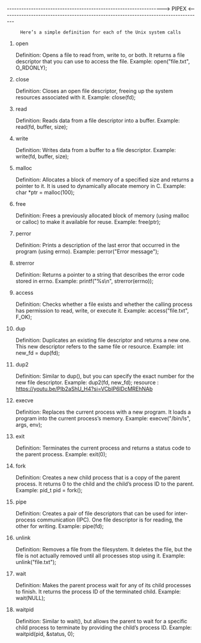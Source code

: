 -----------------------------------------------------------------> PIPEX <-----------------------------------------------------------------------------------                                                          


         Here’s a simple definition for each of the Unix system calls
        
1. open

    Definition: Opens a file to read from, write to, or both. It returns a file descriptor that you can use to access the file.
    Example: open("file.txt", O_RDONLY);

2. close

    Definition: Closes an open file descriptor, freeing up the system resources associated with it.
    Example: close(fd);

3. read

    Definition: Reads data from a file descriptor into a buffer.
    Example: read(fd, buffer, size);

4. write

    Definition: Writes data from a buffer to a file descriptor.
   Example: write(fd, buffer, size);

6. malloc

    Definition: Allocates a block of memory of a specified size and returns a pointer to it. It is used to dynamically allocate memory in C.
   Example: char *ptr = malloc(100);

8. free

    Definition: Frees a previously allocated block of memory (using malloc or calloc) to make it available for reuse.
   Example: free(ptr);

10. perror

    Definition: Prints a description of the last error that occurred in the program (using errno).
    Example: perror("Error message");

11. strerror

    Definition: Returns a pointer to a string that describes the error code stored in errno.
    Example: printf("%s\n", strerror(errno));

12. access

    Definition: Checks whether a file exists and whether the calling process has permission to read, write, or execute it.
    Example: access("file.txt", F_OK);

13. dup

    Definition: Duplicates an existing file descriptor and returns a new one. This new descriptor refers to the same file or resource.
    Example: int new_fd = dup(fd);

14. dup2

    Definition: Similar to dup(), but you can specify the exact number for the new file descriptor.
    Example: dup2(fd, new_fd);
    resource : https://youtu.be/PIb2aShU_H4?si=VCbIP6IDcMREhNAb

16. execve

    Definition: Replaces the current process with a new program. It loads a program into the current process’s memory.
    Example: execve("/bin/ls", args, env);

17. exit

    Definition: Terminates the current process and returns a status code to the parent process.
    Example: exit(0);

18. fork

    Definition: Creates a new child process that is a copy of the parent process. It returns 0 to the child and the child’s process ID to the parent.
    Example: pid_t pid = fork();

19. pipe

    Definition: Creates a pair of file descriptors that can be used for inter-process communication (IPC). One file descriptor is for reading, the other for writing.
    Example: pipe(fd);

20. unlink

    Definition: Removes a file from the filesystem. It deletes the file, but the file is not actually removed until all processes stop using it.
    Example: unlink("file.txt");

21. wait

    Definition: Makes the parent process wait for any of its child processes to finish. It returns the process ID of the terminated child.
    Example: wait(NULL);

22. waitpid

    Definition: Similar to wait(), but allows the parent to wait for a specific child process to terminate by providing the child’s process ID.
    Example: waitpid(pid, &status, 0);
